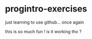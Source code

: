 # progintro-exercises
just learning to use github... once again

this is so much fun ! is it working tho ?